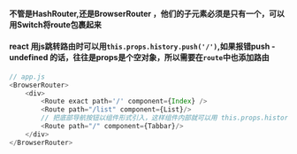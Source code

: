 #### 不管是HashRouter,还是BrowserRouter ，他们的子元素必须是只有一个，可以用Switch将route包裹起来

#### react 用js跳转路由时可以用`this.props.history.push('/')`,如果报错push - undefined 的话，往往是props是个空对象，所以需要在`route`中也添加路由
```js
// app.js
<BrowserRouter>
    <div>
        <Route exact path='/' component={Index} />
        <Route path="/list" component={List}/>
        // 把底部导航按钮以组件形式引入，这样组件内部就可以用 this.props.history.push('/'),但是要注意this的指向
        <Route path="/" component={Tabbar}/>
    </div>
</BrowserRouter>
```